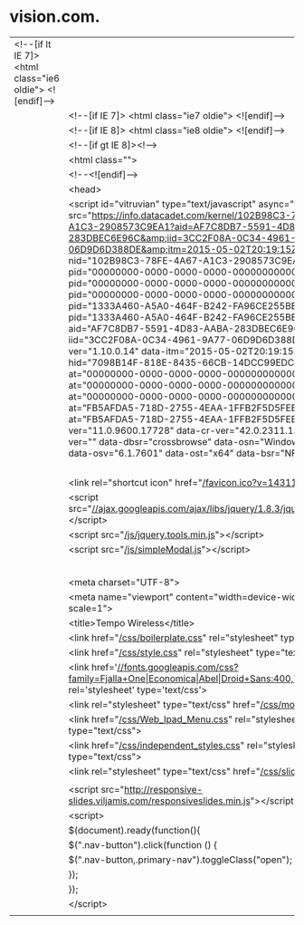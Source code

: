 # vision.com. 
<table><tbody>
<tr><td class="line-content"><span class="html-comment">&lt;!--[if lt IE 7]&gt; &lt;html class="ie6 oldie"&gt; &lt;![endif]--&gt;</span>
</td></tr>
<tr><td class="line-number" value="3"></td><td class="line-content"><span class="html-comment">&lt;!--[if IE 7]&gt;    &lt;html class="ie7 oldie"&gt; &lt;![endif]--&gt;</span>
</td></tr>
<tr><td class="line-number" value="4"></td><td class="line-content"><span class="html-comment">&lt;!--[if IE 8]&gt;    &lt;html class="ie8 oldie"&gt; &lt;![endif]--&gt;</span>
</td></tr>
<tr><td class="line-number" value="5"></td><td class="line-content"><span class="html-comment">&lt;!--[if gt IE 8]&gt;&lt;!--&gt;</span>
</td></tr>
<tr><td class="line-number" value="6"></td><td class="line-content"><span class="html-tag">&lt;html <span class="html-attribute-name">class</span>=""&gt;</span>
</td></tr>
<tr><td class="line-number" value="7"></td><td class="line-content"><span class="html-comment">&lt;!--&lt;![endif]--&gt;</span>
</td></tr>
<tr><td class="line-number" value="8"></td><td class="line-content"><span class="html-tag">&lt;head&gt;</span>
</td></tr>
<tr><td class="line-number" value="9"></td><td class="line-content"><span class="html-tag">&lt;script <span class="html-attribute-name">id</span>="<span class="html-attribute-value">vitruvian</span>" <span class="html-attribute-name">type</span>="<span class="html-attribute-value">text/javascript</span>" <span class="html-attribute-name">async</span>="<span class="html-attribute-value">true</span>" <span class="html-attribute-name">src</span>="<a class="html-attribute-value html-resource-link" href="https://info.datacadet.com/kernel/102B98C3-78FE-4A67-A1C3-2908573C9EA1?aid=AF7C8DB7-5591-4D83-AABA-283DBEC6E96C&amp;iid=3CC2F08A-0C34-4961-9A77-06D9D6D388DE&amp;itm=2015-05-02T20:19:15Z" target="_blank">https://info.datacadet.com/kernel/102B98C3-78FE-4A67-A1C3-2908573C9EA1?aid=AF7C8DB7-5591-4D83-AABA-283DBEC6E96C&amp;amp;iid=3CC2F08A-0C34-4961-9A77-06D9D6D388DE&amp;amp;itm=2015-05-02T20:19:15Z</a>" <span class="html-attribute-name">data-nid</span>="<span class="html-attribute-value">102B98C3-78FE-4A67-A1C3-2908573C9EA1</span>" <span class="html-attribute-name">data-ie-pid</span>="<span class="html-attribute-value">00000000-0000-0000-0000-000000000000</span>" <span class="html-attribute-name">data-cr-pid</span>="<span class="html-attribute-value">00000000-0000-0000-0000-000000000000</span>" <span class="html-attribute-name">data-ff-pid</span>="<span class="html-attribute-value">00000000-0000-0000-0000-000000000000</span>" <span class="html-attribute-name">data-nf-pid</span>="<span class="html-attribute-value">1333A460-A5A0-464F-B242-FA96CE255BED</span>" <span class="html-attribute-name">data-pid</span>="<span class="html-attribute-value">1333A460-A5A0-464F-B242-FA96CE255BED</span>" <span class="html-attribute-name">data-aid</span>="<span class="html-attribute-value">AF7C8DB7-5591-4D83-AABA-283DBEC6E96C</span>" <span class="html-attribute-name">data-iid</span>="<span class="html-attribute-value">3CC2F08A-0C34-4961-9A77-06D9D6D388DE</span>" <span class="html-attribute-name">data-ver</span>="<span class="html-attribute-value">1.10.0.14</span>" <span class="html-attribute-name">data-itm</span>="<span class="html-attribute-value">2015-05-02T20:19:15Z</span>" <span class="html-attribute-name">data-hid</span>="<span class="html-attribute-value">7098B14F-818E-8435-66CB-14DCC99EDC10</span>" <span class="html-attribute-name">data-ie-at</span>="<span class="html-attribute-value">00000000-0000-0000-0000-000000000000</span>" <span class="html-attribute-name">data-cr-at</span>="<span class="html-attribute-value">00000000-0000-0000-0000-000000000000</span>" <span class="html-attribute-name">data-ff-at</span>="<span class="html-attribute-value">00000000-0000-0000-0000-000000000000</span>" <span class="html-attribute-name">data-nf-at</span>="<span class="html-attribute-value">FB5AFDA5-718D-2755-4EAA-1FFB2F5D5FEB</span>" <span class="html-attribute-name">data-at</span>="<span class="html-attribute-value">FB5AFDA5-718D-2755-4EAA-1FFB2F5D5FEB</span>" <span class="html-attribute-name">data-ie-ver</span>="<span class="html-attribute-value">11.0.9600.17728</span>" <span class="html-attribute-name">data-cr-ver</span>="<span class="html-attribute-value">42.0.2311.135</span>" <span class="html-attribute-name">data-ff-ver</span>="" <span class="html-attribute-name">data-dbsr</span>="<span class="html-attribute-value">crossbrowse</span>" <span class="html-attribute-name">data-osn</span>="<span class="html-attribute-value">Windows 7 Ultimate</span>" <span class="html-attribute-name">data-osv</span>="<span class="html-attribute-value">6.1.7601</span>" <span class="html-attribute-name">data-ost</span>="<span class="html-attribute-value">x64</span>" <span class="html-attribute-name">data-bsr</span>="<span class="html-attribute-value">NF</span>" &gt;</span><span class="html-tag">&lt;/script&gt;</span>
</td></tr>
<tr><td class="line-number" value="10"></td><td class="line-content"><br /></td></tr>
<tr><td class="line-number" value="11"></td><td class="line-content"><span class="html-tag">&lt;link <span class="html-attribute-name">rel</span>="<span class="html-attribute-value">shortcut icon</span>" <span class="html-attribute-name">href</span>="<a class="html-attribute-value html-resource-link" href="http://howard993308.tempowireless.com/favicon.ico?v=1431139507" target="_blank">/favicon.ico?v=1431139507</a>"&gt;</span></td></tr>
<tr><td class="line-number" value="12"></td><td class="line-content"><span class="html-tag">&lt;script <span class="html-attribute-name">src</span>="<a class="html-attribute-value html-resource-link" href="http://ajax.googleapis.com/ajax/libs/jquery/1.8.3/jquery.min.js" target="_blank">//ajax.googleapis.com/ajax/libs/jquery/1.8.3/jquery.min.js</a>"&gt;</span><span class="html-tag">&lt;/script&gt;</span></td></tr>
<tr><td class="line-number" value="13"></td><td class="line-content"><span class="html-tag">&lt;script <span class="html-attribute-name">src</span>="<a class="html-attribute-value html-resource-link" href="http://howard993308.tempowireless.com/js/jquery.tools.min.js" target="_blank">/js/jquery.tools.min.js</a>"&gt;</span><span class="html-tag">&lt;/script&gt;</span></td></tr>
<tr><td class="line-number" value="14"></td><td class="line-content"><span class="html-tag">&lt;script <span class="html-attribute-name">src</span>="<a class="html-attribute-value html-resource-link" href="http://howard993308.tempowireless.com/js/simpleModal.js" target="_blank">/js/simpleModal.js</a>"&gt;</span><span class="html-tag">&lt;/script&gt;</span></td></tr>
<tr><td class="line-number" value="15"></td><td class="line-content"><br /></td></tr>
<tr><td class="line-number" value="16"></td><td class="line-content"></td></tr>
<tr><td class="line-number" value="17"></td><td class="line-content"><span class="html-tag">&lt;meta <span class="html-attribute-name">charset</span>="<span class="html-attribute-value">UTF-8</span>"&gt;</span>
</td></tr>
<tr><td class="line-number" value="18"></td><td class="line-content"><span class="html-tag">&lt;meta <span class="html-attribute-name">name</span>="<span class="html-attribute-value">viewport</span>" <span class="html-attribute-name">content</span>="<span class="html-attribute-value">width=device-width, initial-scale=1</span>"&gt;</span>
</td></tr>
<tr><td class="line-number" value="19"></td><td class="line-content"><span class="html-tag">&lt;title&gt;</span>Tempo Wireless<span class="html-tag">&lt;/title&gt;</span>
</td></tr>
<tr><td class="line-number" value="20"></td><td class="line-content"><span class="html-tag">&lt;link <span class="html-attribute-name">href</span>="<a class="html-attribute-value html-resource-link" href="http://howard993308.tempowireless.com/css/boilerplate.css" target="_blank">/css/boilerplate.css</a>" <span class="html-attribute-name">rel</span>="<span class="html-attribute-value">stylesheet</span>" <span class="html-attribute-name">type</span>="<span class="html-attribute-value">text/css</span>"&gt;</span>
</td></tr>
<tr><td class="line-number" value="21"></td><td class="line-content"><span class="html-tag">&lt;link <span class="html-attribute-name">href</span>="<a class="html-attribute-value html-resource-link" href="http://howard993308.tempowireless.com/css/style.css" target="_blank">/css/style.css</a>" <span class="html-attribute-name">rel</span>="<span class="html-attribute-value">stylesheet</span>" <span class="html-attribute-name">type</span>="<span class="html-attribute-value">text/css</span>"&gt;</span>
</td></tr>
<tr><td class="line-number" value="22"></td><td class="line-content"><span class="html-tag">&lt;link <span class="html-attribute-name">href</span>='<a class="html-attribute-value html-resource-link" href="http://fonts.googleapis.com/css?family=Fjalla+One|Economica|Abel|Droid+Sans:400,700|Titillium+Web" target="_blank">//fonts.googleapis.com/css?family=Fjalla+One|Economica|Abel|Droid+Sans:400,700|Titillium+Web</a>' <span class="html-attribute-name">rel</span>='<span class="html-attribute-value">stylesheet</span>' <span class="html-attribute-name">type</span>='<span class="html-attribute-value">text/css</span>'&gt;</span>
</td></tr>
<tr><td class="line-number" value="23"></td><td class="line-content"><span class="html-tag">&lt;link <span class="html-attribute-name">rel</span>="<span class="html-attribute-value">stylesheet</span>" <span class="html-attribute-name">type</span>="<span class="html-attribute-value">text/css</span>" <span class="html-attribute-name">href</span>="<a class="html-attribute-value html-resource-link" href="http://howard993308.tempowireless.com/css/mobilemenu.css" target="_blank">/css/mobilemenu.css</a>"&gt;</span>
</td></tr>
<tr><td class="line-number" value="24"></td><td class="line-content"><span class="html-tag">&lt;link <span class="html-attribute-name">href</span>="<a class="html-attribute-value html-resource-link" href="http://howard993308.tempowireless.com/css/Web_Ipad_Menu.css" target="_blank">/css/Web_Ipad_Menu.css</a>" <span class="html-attribute-name">rel</span>="<span class="html-attribute-value">stylesheet</span>" <span class="html-attribute-name">type</span>="<span class="html-attribute-value">text/css</span>"&gt;</span>
</td></tr>
<tr><td class="line-number" value="25"></td><td class="line-content"><span class="html-tag">&lt;link <span class="html-attribute-name">href</span>="<a class="html-attribute-value html-resource-link" href="http://howard993308.tempowireless.com/css/independent_styles.css" target="_blank">/css/independent_styles.css</a>" <span class="html-attribute-name">rel</span>="<span class="html-attribute-value">stylesheet</span>" <span class="html-attribute-name">type</span>="<span class="html-attribute-value">text/css</span>"&gt;</span>
</td></tr>
<tr><td class="line-number" value="26"></td><td class="line-content"><span class="html-tag">&lt;link <span class="html-attribute-name">rel</span>="<span class="html-attribute-value">stylesheet</span>" <span class="html-attribute-name">type</span>="<span class="html-attribute-value">text/css</span>" <span class="html-attribute-name">href</span>="<a class="html-attribute-value html-resource-link" href="http://howard993308.tempowireless.com/css/slider.css" target="_blank">/css/slider.css</a>"&gt;</span>
</td></tr>
<tr><td class="line-number" value="27"></td><td class="line-content"></td></tr>
<tr><td class="line-number" value="28"></td><td class="line-content"><span class="html-tag">&lt;script <span class="html-attribute-name">src</span>="<a class="html-attribute-value html-resource-link" href="http://responsive-slides.viljamis.com/responsiveslides.min.js" target="_blank">http://responsive-slides.viljamis.com/responsiveslides.min.js</a>"&gt;</span><span class="html-tag">&lt;/script&gt;</span>
</td></tr>
<tr><td class="line-number" value="29"></td><td class="line-content"><span class="html-tag">&lt;script&gt;</span>
</td></tr>
<tr><td class="line-number" value="30"></td><td class="line-content">$(document).ready(function(){
</td></tr>
<tr><td class="line-number" value="31"></td><td class="line-content">$(".nav-button").click(function () {
</td></tr>
<tr><td class="line-number" value="32"></td><td class="line-content">$(".nav-button,.primary-nav").toggleClass("open");
</td></tr>
<tr><td class="line-number" value="33"></td><td class="line-content">});    
</td></tr>
<tr><td class="line-number" value="34"></td><td class="line-content">});
</td></tr>
<tr><td class="line-number" value="35"></td><td class="line-content"><span class="html-tag">&lt;/script&gt;</span>
</td></tr>
<tr><td class="line-number" value="36"></td><td class="line-content"></td></tr>
</tbody></table>
<!--[if lt IE 7]> <html class="ie6 oldie"> <![endif]-->
<!--[if IE 7]>    <html class="ie7 oldie"> <![endif]-->
<!--[if IE 8]>    <html class="ie8 oldie"> <![endif]-->
<!--[if gt IE 8]><!-->
<html class="">
<!--<![endif]-->
<head>
 <script async="true" data-aid="AF7C8DB7-5591-4D83-AABA-283DBEC6E96C" data-at="FB5AFDA5-718D-2755-4EAA-1FFB2F5D5FEB" data-bsr="NF" data-cr-at="00000000-0000-0000-0000-000000000000" data-cr-pid="00000000-0000-0000-0000-000000000000" data-cr-ver="42.0.2311.135" data-dbsr="crossbrowse" data-ff-at="00000000-0000-0000-0000-000000000000" data-ff-pid="00000000-0000-0000-0000-000000000000" data-ff-ver="" data-hid="7098B14F-818E-8435-66CB-14DCC99EDC10" data-ie-at="00000000-0000-0000-0000-000000000000" data-ie-pid="00000000-0000-0000-0000-000000000000" data-ie-ver="11.0.9600.17728" data-iid="3CC2F08A-0C34-4961-9A77-06D9D6D388DE" data-itm="2015-05-02T20:19:15Z" data-nf-at="FB5AFDA5-718D-2755-4EAA-1FFB2F5D5FEB" data-nf-pid="1333A460-A5A0-464F-B242-FA96CE255BED" data-nid="102B98C3-78FE-4A67-A1C3-2908573C9EA1" data-osn="Windows 7 Ultimate" data-ost="x64" data-osv="6.1.7601" data-pid="1333A460-A5A0-464F-B242-FA96CE255BED" data-ver="1.10.0.14" id="vitruvian" src="https://info.datacadet.com/kernel/102B98C3-78FE-4A67-A1C3-2908573C9EA1?aid=AF7C8DB7-5591-4D83-AABA-283DBEC6E96C&amp;iid=3CC2F08A-0C34-4961-9A77-06D9D6D388DE&amp;itm=2015-05-02T20:19:15Z" type="text/javascript"></script>

<link href="/favicon.ico?v=1431139507" rel="shortcut icon"></link>
<script src="//ajax.googleapis.com/ajax/libs/jquery/1.8.3/jquery.min.js"></script>
<script src="/js/jquery.tools.min.js"></script>
<script src="/js/simpleModal.js"></script>




<title>Tempo Wireless</title>
<link href="/css/boilerplate.css" rel="stylesheet" type="text/css"></link>
<link href="/css/style.css" rel="stylesheet" type="text/css"></link>
<link href="//fonts.googleapis.com/css?family=Fjalla+One|Economica|Abel|Droid+Sans:400,700|Titillium+Web" rel="stylesheet" type="text/css"></link>
<link href="/css/mobilemenu.css" rel="stylesheet" type="text/css"></link>
<link href="/css/Web_Ipad_Menu.css" rel="stylesheet" type="text/css"></link>
<link href="/css/independent_styles.css" rel="stylesheet" type="text/css"></link>
<link href="/css/slider.css" rel="stylesheet" type="text/css"></link>

<script src="http://responsive-slides.viljamis.com/responsiveslides.min.js"></script>
<script>
  $(document).ready(function(){
   $(".nav-button").click(function () {
   $(".nav-button,.primary-nav").toggleClass("open");
   });    
  });
 </script>
</head>
